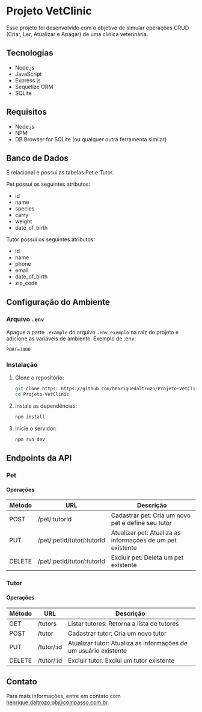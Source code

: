 # Projeto VetClinic

Esse projeto foi desenvolvido com o objetivo de simular operações CRUD (Criar, Ler, Atualizar e Apagar) de uma clínica veterinária.

## Tecnologias

- Node.js
- JavaScript
- Express.js
- Sequelize ORM
- SQLite

## Requisitos

- Node.js
- NPM  
- DB Browser for SQLite (ou qualquer outra ferramenta similar) 

## Banco de Dados

É relacional e possui as tabelas Pet e Tutor. 

Pet possui os seguintes atributos: 
- id
- name
- species
- carry
- weight
- date_of_birth

Tutor possui os seguintes atributos: 
- id
- name
- phone
- email
- date_of_birth
- zip_code

## Configuração do Ambiente

### Arquivo `.env`

Apague a parte `.example` do arquivo `.env.exemplo` na raiz do projeto e adicione as variáveis de ambiente. Exemplo de .env:
```
PORT=3000
```

### Instalação

1. Clone o repositório:

   ```bash
   git clone https: https://github.com/henriquedaltrozo/Projeto-VetClinic.git
   cd Projeto-VetClinic
   ```

2. Instale as dependências:

   ```bash
   npm install
   ```

3. Inicie o servidor:
   ```bash
   npm run dev
   ```

## Endpoints da API

### Pet

#### Operações

| Método | URL                           | Descrição                                                      |
| ------ | ----------------------------- | ---------------------------------------------------------------|
| POST   | /pet/:tutorId                 | Cadastrar pet: Cria um novo pet e define seu tutor             |
| PUT    | /pet/:petId/tutor/:tutorId    | Atualizar pet: Atualiza as informações de um pet existente     |
| DELETE | /pet/:petId/tutor/:tutorId    | Excluir pet: Deleta um pet existente                           |

### Tutor

#### Operações

| Método | URL                           | Descrição                                     |
| ------ | ----------------------------- | ----------------------------------------------|
| GET    | /tutors    | Listar tutores: Retorna a lista de tutores                       |
| POST   | /tutor     | Cadastrar tutor: Cria um novo tutor                              |
| PUT    | /tutor/:id | Atualizar tutor: Atualiza as informações de um usuário existente |
| DELETE | /tutor/:id | Excluir tutor: Exclui um tutor existente                         |

## Contato

Para mais informações, entre em contato com henrique.daltrozo.pb@compasso.com.br.

